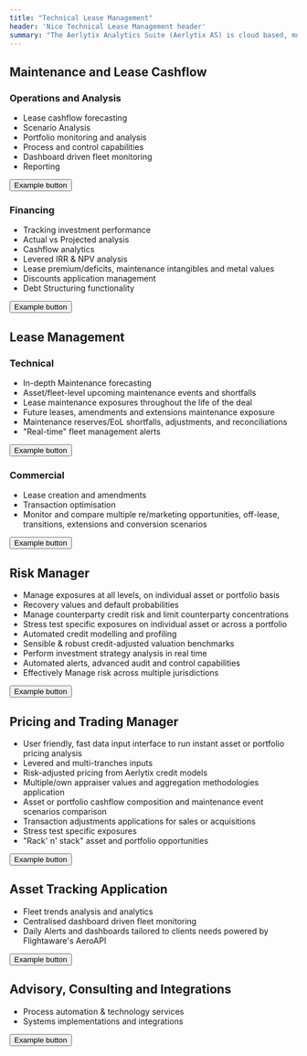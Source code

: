 ```yaml
---
title: "Technical Lease Management"
header: 'Nice Technical Lease Management header'
summary: "The Aerlytix Analytics Suite (Aerlytix AS) is cloud based, modular offering that be integrated with the client's current infrastructure, connecting with multiple systems and applications, unifying processes."
---
```


<article class="p-5 mb-4">
    <h2>Maintenance and Lease Cashflow </h2>
    <div class="row align-items-md-stretch">
      <div class="col-md-6">
        <div class="h-100 p-5 bg-light border rounded-3">
          <h3>Operations and Analysis</h3>
          <ul>
            <li>Lease cashflow forecasting</li>
            <li>Scenario Analysis</li>
            <li>Portfolio monitoring and analysis</li>
            <li>Process and control capabilities</li>
            <li>Dashboard driven fleet monitoring</li>
            <li>Reporting</li>
          </ul>
          <button class="btn btn-outline-secondary" type="button">Example button</button>
        </div>
      </div>
      <div class="col-md-6">
        <div class="h-100 p-5 bg-light border rounded-3">
          <h3>Financing</h3>
          <ul>
            <li>Tracking investment performance</li>
            <li>Actual vs Projected analysis</li>
            <li>Cashflow analytics</li>
            <li>Levered IRR & NPV analysis</li>
            <li>Lease premium/deficits, maintenance intangibles and metal values</li>
            <li>Discounts application management</li>
            <li>Debt Structuring functionality</li>
          </ul>
          <button class="btn btn-outline-secondary" type="button">Example button</button>
        </div>
      </div>
    </div>
</article>
<article class="p-5 mb-4">
    <h2>Lease Management </h2>
    <div class="row align-items-md-stretch">
      <div class="col-md-6">
        <div class="h-100 p-5 bg-light rounded-3">
          <h3>Technical</h3>
          <ul>
            <li>In-depth Maintenance forecasting</li>
            <li>Asset/fleet-level upcoming maintenance events and shortfalls</li>
            <li>Lease maintenance exposures throughout the life of the deal</li>
            <li>Future leases, amendments and extensions maintenance exposure</li>
            <li>Maintenance reserves/EoL shortfalls, adjustments, and reconciliations</li>
            <li>"Real-time" fleet management alerts</li>
          </ul>
          <button class="btn btn-outline-light" type="button">Example button</button>
        </div>
      </div>
      <div class="col-md-6">
        <div class="h-100 p-5 bg-light border rounded-3">
          <h3>Commercial</h3>
          <ul>
            <li>Lease creation and amendments</li>
            <li>Transaction optimisation</li>
            <li>Monitor and compare multiple re/marketing opportunities, off-lease, transitions, extensions and conversion scenarios</li>
          </ul>
          <button class="btn btn-outline-secondary" type="button">Example button</button>
        </div>
      </div>
    </div>
</article>
<article class="p-5 mb-4">
    <h2>Risk Manager</h2>
    <div class="row align-items-md-stretch">
      <div class="col-md-12">
        <div class="h-100 p-5 text-white bg-dark rounded-3">
          <ul>
            <li>Manage exposures at all levels, on individual asset or portfolio basis</li>
            <li>Recovery values and default probabilities</li>
            <li>Manage counterparty credit risk and limit counterparty concentrations</li>
            <li>Stress test specific exposures on individual asset or across a portfolio</li>
            <li>Automated credit modelling and profiling</li>
            <li>Sensible & robust credit-adjusted valuation benchmarks</li>
            <li>Perform investment strategy analysis in real time</li>
            <li>Automated alerts, advanced audit and control capabilities</li>
            <li>Effectively Manage risk across multiple jurisdictions</li>
          </ul>
          <button class="btn btn-outline-light" type="button">Example button</button>
        </div>
      </div>
    </div>
</article>
<article class="p-5 mb-4">
    <h2>Pricing and Trading Manager</h2>
    <div class="row align-items-md-stretch">
      <div class="col-md-12">
        <div class="h-100 p-5 text-white bg-dark rounded-3">
          <ul>
            <li>User friendly, fast data input interface to run instant asset or portfolio pricing analysis</li>
            <li>Levered and multi-tranches inputs</li>
            <li>Risk-adjusted pricing from Aerlytix credit models</li>
            <li>Multiple/own appraiser values and aggregation methodologies application</li>
            <li>Asset or portfolio cashflow composition and maintenance event scenarios comparison</li>
            <li>Transaction adjustments applications for sales or acquisitions</li>
            <li>Stress test specific exposures</li>
            <li>"Rack' n' stack" asset and portfolio opportunities</li>
          </ul>
          <button class="btn btn-outline-light" type="button">Example button</button>
        </div>
      </div>
    </div>
</article>
<article class="p-5 mb-4">
    <h2>Asset Tracking Application</h2>
    <div class="row align-items-md-stretch">
      <div class="col-md-12">
        <div class="h-100 p-5 text-white bg-dark rounded-3">
          <ul>
            <li>Fleet trends analysis and analytics</li>
            <li>Centralised dashboard driven fleet monitoring</li>
            <li>Daily Alerts and dashboards tailored to clients needs powered by Flightaware's AeroAPI</li>
          </ul>
          <button class="btn btn-outline-light" type="button">Example button</button>
        </div>
      </div>
    </div>
</article>
<article class="p-5 mb-4">
    <h2>Advisory, Consulting and Integrations</h2>
    <div class="row align-items-md-stretch">
      <div class="col-md-12">
        <div class="h-100 p-5 text-white bg-dark rounded-3">
          <ul>
            <li>Process automation & technology services</li>
            <li>Systems implementations and integrations</li>
          </ul>
          <button class="btn btn-outline-light" type="button">Example button</button>
        </div>
      </div>
    </div>
</article>
